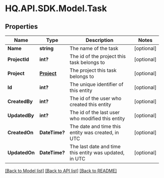 # HQ.API.SDK.Model.Task
## Properties

Name | Type | Description | Notes
------------ | ------------- | ------------- | -------------
**Name** | **string** | The name of the task | [optional] 
**ProjectId** | **int?** | The id of the project this task belongs to | [optional] 
**Project** | [**Project**](Project.md) | The project this task belongs to | [optional] 
**Id** | **int?** | The unique identifier of this entity | [optional] 
**CreatedBy** | **int?** | The id of the user who created this entity | [optional] 
**UpdatedBy** | **int?** | The id of the last user who modified this entity | [optional] 
**CreatedOn** | **DateTime?** | The date and time this entity was created, in UTC | [optional] 
**UpdatedOn** | **DateTime?** | The last date and time this entity was updated, in UTC | [optional] 

[[Back to Model list]](../README.md#documentation-for-models) [[Back to API list]](../README.md#documentation-for-api-endpoints) [[Back to README]](../README.md)

